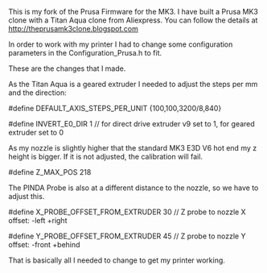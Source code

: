 This is my fork of the Prusa Firmware for the MK3.
I have built a Prusa MK3 clone with a Titan Aqua clone from Aliexpress.
You can follow the details at http://theprusamk3clone.blogspot.com

In order to work with my printer I had to change some configuration parameters in the Configuration_Prusa.h to fit.

These are the changes that I made.

As the Titan Aqua is a geared extruder I needed to adjust the steps per mm and the direction:

#define DEFAULT_AXIS_STEPS_PER_UNIT {100,100,3200/8,840}

#define INVERT_E0_DIR 1 // for direct drive extruder v9 set to 1, for geared extruder set to 0

As my nozzle is slightly higher that the standard MK3 E3D V6 hot end my z height is bigger. If it is not adjusted, the calibration will fail.

#define Z_MAX_POS 218

The PINDA Probe is also at a different distance to the nozzle, so we have to adjust this.

#define X_PROBE_OFFSET_FROM_EXTRUDER 30 // Z probe to nozzle X offset: -left +right

#define Y_PROBE_OFFSET_FROM_EXTRUDER 45 // Z probe to nozzle Y offset: -front +behind

That is basically all I needed to change to get my printer working.
